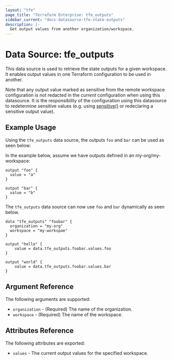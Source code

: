 ```yaml
---
layout: "tfe"
page_title: "Terraform Enterprise: tfe_outputs"
sidebar_current: "docs-datasource-tfe-state-outputs"
description: |-
  Get output values from another organization/workspace.
---
```

# Data Source: tfe_outputs

This data source is used to retrieve the state outputs for a given workspace.
It enables output values in one Terraform configuration to be used in another.

Note that any output value marked as sensitive from the remote workspace configuration is not redacted in the _current_ configuration when using this datasource. It is the responsibility of the configuration using this datasource to redetermine sensitive values (e.g. using [sensitive()](https://www.terraform.io/docs/language/functions/sensitive.html) or redeclaring a sensitive output value).

## Example Usage

Using the `tfe_outputs` data source, the outputs `foo` and `bar` can be used as seen below:

In the example below, assume we have outputs defined in an my-org/my-workspace:

```
output "foo" {
  value = "a"
}

output "bar" {
  value = "b"
}
```

The `tfe_outputs` data source can now use `foo` and `bar`
dynamically as seen below.

```hcl
data "tfe_outputs" "foobar" {
  organization = "my-org"
  workspace = "my-workspae"
}

output "hello" {
	value = data.tfe_outputs.foobar.values.foo
}

output "world" {
	value = data.tfe_outputs.foobar.values.bar
}
```

## Argument Reference

The following arguments are supported:

* `organization` - (Required) The name of the organization.
* `workspace` - (Required) The name of the workspace.

## Attributes Reference

The following attributes are exported:

* `values` - The current output values for the specified workspace.

